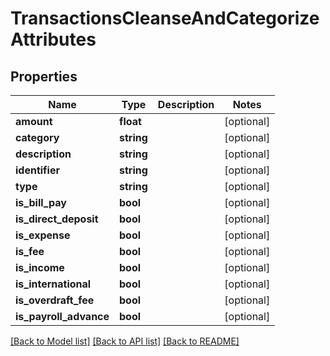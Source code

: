 # TransactionsCleanseAndCategorizeAttributes

## Properties
Name | Type | Description | Notes
------------ | ------------- | ------------- | -------------
**amount** | **float** |  | [optional] 
**category** | **string** |  | [optional] 
**description** | **string** |  | [optional] 
**identifier** | **string** |  | [optional] 
**type** | **string** |  | [optional] 
**is_bill_pay** | **bool** |  | [optional] 
**is_direct_deposit** | **bool** |  | [optional] 
**is_expense** | **bool** |  | [optional] 
**is_fee** | **bool** |  | [optional] 
**is_income** | **bool** |  | [optional] 
**is_international** | **bool** |  | [optional] 
**is_overdraft_fee** | **bool** |  | [optional] 
**is_payroll_advance** | **bool** |  | [optional] 

[[Back to Model list]](../README.md#documentation-for-models) [[Back to API list]](../README.md#documentation-for-api-endpoints) [[Back to README]](../README.md)



